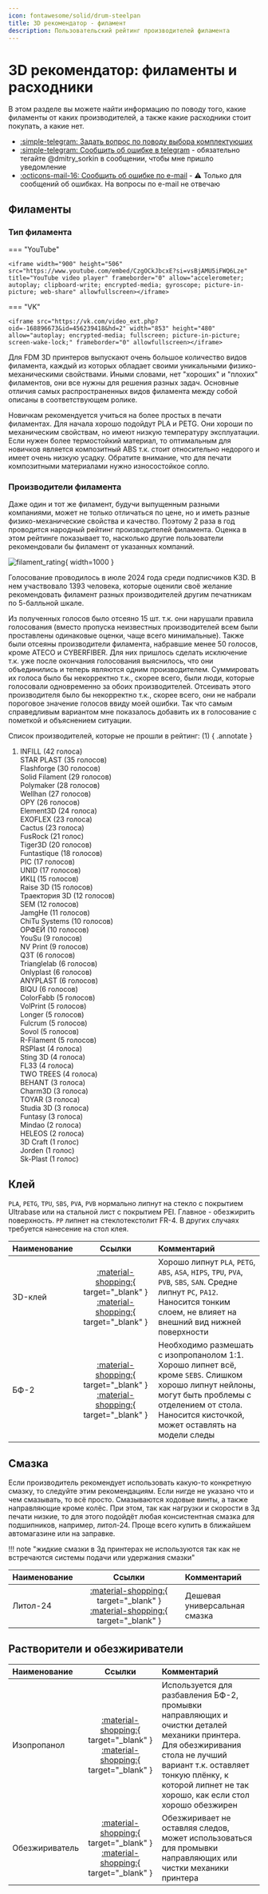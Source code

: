 ```yaml
---
icon: fontawesome/solid/drum-steelpan
title: 3D рекомендатор - филамент
description: Пользовательский рейтинг производителей филамента
---
```


# 3D рекомендатор: филаменты и расходники

В этом разделе вы можете найти информацию по поводу того, какие филаменты от каких производителей, а также какие расходники стоит покупать, а какие нет.

- [:simple-telegram: Задать вопрос по поводу выбора комплектующих](https://t.me/K_3_D/1944033)
- [:simple-telegram: Сообщить об ошибке в telegram](https://t.me/K_3_D/1944075) - обязательно тегайте @dmitry_sorkin в сообщении, чтобы мне пришло уведомление
- [:octicons-mail-16: Сообщить об ошибке по e-mail](mailto:dbsorkin@gmail.com) - ⚠️ Только для сообщений об ошибках. На вопросы по e-mail не отвечаю

## Филаменты

### Тип филамента

=== "YouTube"

    <iframe width="900" height="506" src="https://www.youtube.com/embed/CzgOCkJbcxE?si=vsBjAMU5iFWQ6Lze" title="YouTube video player" frameborder="0" allow="accelerometer; autoplay; clipboard-write; encrypted-media; gyroscope; picture-in-picture; web-share" allowfullscreen></iframe>

=== "VK"

    <iframe src="https://vk.com/video_ext.php?oid=-168896673&id=456239418&hd=2" width="853" height="480" allow="autoplay; encrypted-media; fullscreen; picture-in-picture; screen-wake-lock;" frameborder="0" allowfullscreen></iframe>

Для FDM 3D принтеров выпускают очень большое количество видов филамента, каждый из которых обладает своими уникальными физико-механическими свойствами. Иными словами, нет "хороших" и "плохих" филаментов, они все нужны для решения разных задач. Основные отличия самых распространенных видов филамента между собой описаны в соответствующем ролике.

Новичкам рекомендуется учиться на более простых в печати филаментах. Для начала хорошо подойдут PLA и PETG. Они хороши по механическим свойствам, но имеют низкую температуру эксплуатации. Если нужен более термостойкий материал, то оптимальным для новичков является композитный ABS т.к. стоит относительно недорого и имеет очень низкую усадку. Обратите внимание, что для печати композитными материалами нужно износостойкое сопло.

### Производители филамента

Даже один и тот же филамент, будучи выпущенным разными компаниями, может не только отличаться по цене, но и иметь разные физико-механические свойства и качество. Поэтому 2 раза в год проводится народный рейтинг производителей филамента. Оценка в этом рейтинге показывает то, насколько другие пользователи рекомендовали бы филамент от указанных компаний. 

![filament_rating](./pics/filament_rating.png){ width=1000 }

Голосование проводилось в июле 2024 года среди подписчиков K3D. В нем участвовало 1393 человека, которые оценили своё желание рекомендовать филамент разных производителей другим печатникам по 5-балльной шкале.

Из полученных голосов было отсеяно 15 шт. т.к. они нарушали правила голосования (вместо пропуска неизвестных производителей всем были проставлены одинаковые оценки, чаще всего минимальные). Также были отсеяны производители филамента, набравшие менее 50 голосов, кроме ATECO и CYBERFIBER. Для них пришлось сделать исключение т.к. уже после окончания голосования выяснилось, что они объединились и теперь являются одним производителем. Суммировать их голоса было бы некорректно т.к., скорее всего, были люди, которые голосовали одновременно за обоих производителей. Отсеивать этого производителя было бы некорректно т.к., скорее всего, они не набрали пороговое значение голосов ввиду моей ошибки. Так что самым справедливым вариантом мне показалось добавить их в голосование с пометкой и объяснением ситуации.

Список производителей, которые не прошли в рейтинг: (1)
{ .annotate }

1. INFILL (42 голоса)<br>STAR PLAST (35 голосов)<br>Flashforge (30 голосов)<br>Solid Filament (29 голосов)<br>Polymaker (28 голосов)<br>Wellhan (27 голосов)<br>OPY (26 голосов)<br>Element3D (24 голоса)<br>EXOFLEX (23 голоса)<br>Cactus (23 голоса)<br>FusRock (21 голос)<br>Tiger3D (20 голосов)<br>Funtastique (18 голосов)<br>PIC (17 голосов)<br>UNID (17 голосов)<br>ИКЦ (15 голосов)<br>Raise 3D (15 голосов)<br>Траектория 3D (12 голосов)<br>SEM (12 голосов)<br>JamgHe (11 голосов)<br>ChiTu Systems (10 голосов)<br>ОРФЕЙ (10 голосов)<br>YouSu (9 голосов)<br>NV Print (9 голосов)<br>Q3T (6 голосов)<br>Trianglelab (6 голосов)<br>Onlyplast (6 голосов)<br>ANYPLAST (6 голосов)<br>BIQU (6 голосов)<br>ColorFabb (5 голосов)<br>VolPrint (5 голосов)<br>Longer (5 голосов)<br>Fulcrum (5 голосов)<br>Sovol (5 голосов)<br>R-Filament (5 голосов)<br>RSPlast (4 голоса)<br>Sting 3D (4 голоса)<br>FL33 (4 голоса)<br>TWO TREES (4 голоса)<br>BEHANT (3 голоса)<br>Charm3D (3 голоса)<br>TOYAR (3 голоса)<br>Studia 3D (3 голоса)<br>Funtasy (3 голоса)<br>Mindao (2 голоса)<br>HELEOS (2 голоса)<br>3D Craft (1 голос)<br>Jorden (1 голос)<br>Sk-Plast (1 голос)

## Клей

`PLA`, `PETG`, `TPU`, `SBS`, `PVA`, `PVB` нормально липнут на стекло с покрытием Ultrabase или на стальной лист с покрытием PEI. Главное - обезжирить поверхность. `PP` липнет на стеклотекстолит FR-4. В других случаях требуется нанесение на стол клея.

| Наименование | Ссылки | Комментарий |
|:------------ |:------:|:----------- |
| 3D-клей | [:material-shopping:](https://www.ozon.ru/category/3d-kley/){ target="_blank" } [:material-shopping:](https://market.yandex.ru/search?text=3d%20%D0%BA%D0%BB%D0%B5%D0%B9&rs=eJwdUD0LQWEYfWUyyYy8o00p6eZeXf-ABQNFLP6BSddHSik2-UjXxmSifOUtTMpmkIE_otxzltPpOc9zznnfaMuddt1c4ps5OWiFj-DawUG10R2UOQMTH1TxBrf84HYBqtqDm9MEsIMr84QdOQSW5lBVhLwMZ3HHlZ2ip4dZC6aY9Blws8ImE8xFG552EXO1BgoNqqydyTGxc-xm8LZL5xh7vuBg_YBmj55bTuLcv6Kz9DJlxlbBJBx27M8U1We3Kq-e2LfyTFzy6kGHsYbEEd4i6_yBC9NXUNWHWTqbB8C_ITZpsGeTPKv_AQJfhpA%2C&allowCollapsing=1&local-offers-first=0){ target="_blank" } | Хорошо липнут `PLA`, `PETG`, `ABS`, `ASA`, `HIPS`, `TPU`, `PVA`, `PVB`, `SBS`, `SAN`. Средне липнут `PC`, `PA12`. Наносится тонким слоем, не влияет на внешний вид нижней поверхности |
| БФ-2 | [:material-shopping:](https://www.ozon.ru/product/kley-bf-2-solins-universalnyy-dlya-metalla-alyuminiya-keramiki-tkani-stali-plastikov-stekla-282539355/?asb=aDFtWa9TLph59Zk7AO3pf7DZXriRuM%252B9wwMXqXs7OVQ%253D&asb2=CXPORi2-s4-zMEmwM6TGgXFKWHiCaAVFM-aN9jCUN5sgVGt2s21HOekrUVhmejht&avtc=1&avte=2&avts=1698447793&keywords=%D0%B1%D1%84-2+solins){ target="_blank" } [:material-shopping:](https://www.ozon.ru/product/kley-bf-2-100-ml-0-08-kg-630977519/?advert=xHiVbuKE4It3U70aNbyoHILD-midKz5HVYVluxZcxqSnKSXm9RnKpv0LhRdujsQEFOgwaavRX_QJyI9fZZAf9WAe5wRIUu3SkRaF-SFVB4tuyoi7NeKUAU4pr8EjoVF6-KI5cusMhzyIaxUkrrB0IFZzJM_FX-RlGzvOXos17dE89jJWEtRia67_r8KSEJqhsuu4yFen3ZIZmhWhqWSFZFrhmEGh67I21JnFOg-cHNHjP0cx8jN_rJcB7glkZxoSFZsiFzyFUyGzMT7EcpLSBqpRKEW_WjdpPlv_EaWRAnqlhXn5R6eHoxHcOnKbLKn_jLXSM0ZO0VDR7mif4BpK_zqk&avtc=1&avte=4&avts=1698447853&keywords=%D0%B1%D1%84-2+solins){ target="_blank" } | Необходимо размешать с изопропанолом 1:1. Хорошо липнет всё, кроме `SEBS`. Слишком хорошо липнут нейлоны, могут быть проблемы с отделением от стола. Наносится кисточкой, может оставлять на модели следы |

## Смазка

Если производитель рекомендует использовать какую-то конкретную смазку, то следуйте этим рекомендациям. Если нигде не указано что и чем смазывать, то всё просто. Смазываются ходовые винты, а также направляющие кроме колёс. При этом, так как нагрузки и скорости в 3д печати низкие, то для этого подойдёт любая консистентная смазка для подшипников, например, литол-24. Проще всего купить в ближайшем автомагазине или на заправке.

!!! note "жидкие смазки в 3д принтерах не используются так как не встречаются системы подачи или удержания смазки"

| Наименование | Ссылки | Комментарий |
|:------------ |:------:|:----------- |
| Литол-24 | [:material-shopping:](https://www.ozon.ru/product/smazka-universalnaya-avtomobilnaya-vodostoykaya-gazpromneft-litol-24-150-gr-1046659010/?asb=NaMd2w6Wh4PC92ltjnz45wjObaO94DrNa0OS0eQ2Mog%253D&asb2=Bph6pI21MVLxpeNeZrqVtVfMIh4WxYi4a_rqE2_JLyl4TEDM7fuAgx7_3v51hfmE&avtc=1&avte=2&avts=1698448613&keywords=%D0%BB%D0%B8%D1%82%D0%BE%D0%BB+24){ target="_blank" } [:material-shopping:](https://market.yandex.ru/product--smazka-luxe-litol-24/673454000?nid=54800&show-uid=16984494965777696679016007&context=search&text=%D0%BB%D0%B8%D1%82%D0%BE%D0%BB-24&uniqueId=67601608&own-cards=67601608%3A100963245737&sku=100963245737&cpc=kZSAkpGfh0-OD3AFjzxADtzkbBxCBhYXaF8hg4CJr6XgTsXIpyYu9JqEDMIpvzAF88P-xsk8SwQtOmLMH2M6jSY2MjrSyfcSbtJCqMJGHm45pVScCkOYG7LMKUV08Ulal2YYWPcbe2ukBa3V6cossxRaUdleBQWlKBVzqCPzPrEXmGwkoQM9oVEXTLr4TdxE8o6JPK_zd95Jl3c92hiaNxB6Ar_y2wdwHXNL5LuKIbKVjhPMeXAe0kgr71onMOJXJ-Bp5vFZLgzCkhHFFchffQ%2C%2C&do-waremd5=8eqKNMjCfUMpTzoRaI9fdw&sponsored=1&rs=eJwzmsEcwFjFwvHzEOssRt4Luy_suNh0Yd-F3bpGJkcZGRSu7AWSCzbtAZINx7YDyQQLKyDJsM8GJL7aFsQuBLEfRILZTdYgNWdB7IReEKmwEyTScBFkAoMfiP2A3Q5IOkzfDZLtBOlt0AbZktAFUqPADBI5IL0PRJaBTGioBJsvBDZ_Atjk82Dxz2C9d0F6G9jAZMJ-kMmbwW47BhbRAJEMt0EiDFNBbIdPYNMyQC5hKAaZ82A1SCThGIi9oAmk5gDY5QmsYL3KIPYBiL0NYHdOAIfJb5AuBwGQXxY8AYfPdrD5QWBzZMCufQhWvwOkUoENbMJRsK91wSKcIBEHNnD4XAH7OhgcYmvA4nrWAATQkG8%2C){ target="_blank" } | Дешевая универсальная смазка |

## Растворители и обезжириватели

| Наименование | Ссылки | Комментарий |
|:------------ |:------:|:----------- |
| Изопропанол | [:material-shopping:](https://www.ozon.ru/product/spirt-izopropilovyy-absolyutirovannyy-99-97-dlya-dezinfektsii-lancet-1-l-1154450032/?asb=RU16isS5zWryRFcEBD88PyMXxj%252B%252BW%252FswaxyShRbL%252FRg%253D&asb2=yRxwGwbtV0-cuh9AHF5kNFVeCoudroMFFbImT7UgDy71QRqEx2p7wveYmrmyS_Mv&avtc=1&avte=2&avts=1698449291&keywords=%D0%B8%D0%B7%D0%BE%D0%BF%D1%80%D0%BE%D0%BF%D0%B0%D0%BD%D0%BE%D0%BB){ target="_blank" } [:material-shopping:](https://www.wildberries.ru/catalog/164292958/detail.aspx){ target="_blank" } | Используется для разбавления БФ-2, промывки направляющих и очистки деталей механики принтера. Для обезжиривания стола не лучший вариант т.к. оставляет тонкую плёнку, к которой липнет не так хорошо, как если стол хорошо обезжирен |
| Обезжириватель | [:material-shopping:](https://www.ozon.ru/product/obezzhirivatel-bystroisparyayushchiysya-1l-welltex-656712566/?asb=I8kWzx0VhHVrlkTHcRBhAJLnArY7fYt%252FZLI28DxzcW4%253D&asb2=vwJL80esrb_PWH9LcT6Zn-V-uuwGQQi5hFgNxIW1dYkKKHth12ujX-7vhzsZTh5T&avtc=1&avte=2&avts=1698449436&keywords=%D0%BE%D0%B1%D0%B5%D0%B7%D0%B6%D0%B8%D1%80%D0%B8%D0%B2%D0%B0%D1%82%D0%B5%D0%BB%D1%8C+welltex){ target="_blank" } [:material-shopping:](https://market.yandex.ru/search?text=%D0%BE%D0%B1%D0%B5%D0%B7%D0%B6%D0%B8%D1%80%D0%B8%D0%B2%D0%B0%D1%82%D0%B5%D0%BB%D1%8C%20welltex%201%D0%BB&rs=eJwzamIOYDzKyMAgYAskF9zeAyQdVtgASYWGvSDxCSC2w3kQe4EiSE2DHEiNghKI_eAoSFwhCkwW7gKSB1aAZA98B8kqFIHNbAez54LIhMbdIBOY9oHULALpSsgDkQ7rwCZfBpvjYwfSdRWsiwOsSx1MzgC5pAHsHoag_SDbtUF2PdADyTKstAbJ-oH0KjCD3fYfbAIzyMwDvGDyENico2DfGYBtLAGJN2iBffcZZBrDJbAtk8F6GcAulAT5y4Ef5OYF2mBzesCy9WDZXLAfX4LdsAHkOwdzsO0TwXbFgNlHwOJX9sD9_uAkSCRhHziEi_cAAFzViVQ%2C&allowCollapsing=1&local-offers-first=0){ target="_blank" } | Обезжиривает не оставляя следов, может использоваться для промывки направляющих или чистки механики принтера |
